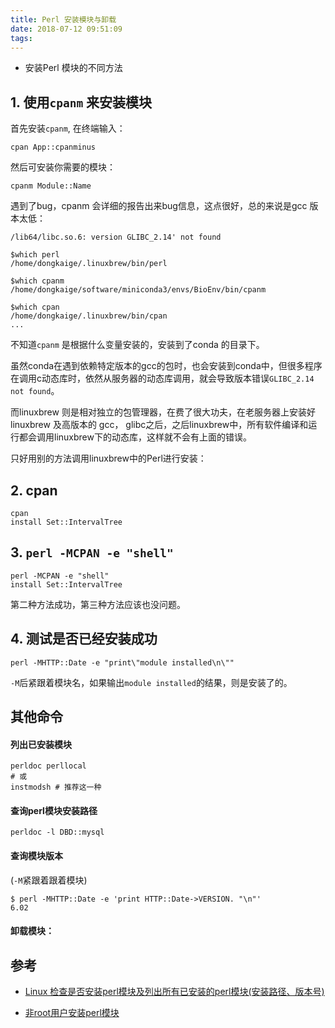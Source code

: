 ```yaml
---
title: Perl 安装模块与卸载
date: 2018-07-12 09:51:09
tags:
---
```


+ 安装Perl 模块的不同方法

<!--more-->

## 1. 使用`cpanm` 来安装模块

首先安装`cpanm`, 在终端输入：

```
cpan App::cpanminus 
```

然后可安装你需要的模块：

```
cpanm Module::Name
```

遇到了bug，cpanm 会详细的报告出来bug信息，这点很好，总的来说是gcc 版本太低：

`/lib64/libc.so.6: version GLIBC_2.14' not found`

```
$which perl
/home/dongkaige/.linuxbrew/bin/perl

$which cpanm
/home/dongkaige/software/miniconda3/envs/BioEnv/bin/cpanm

$which cpan
/home/dongkaige/.linuxbrew/bin/cpan
...
```

不知道`cpanm` 是根据什么变量安装的，安装到了conda 的目录下。

虽然conda在遇到依赖特定版本的gcc的包时，也会安装到conda中，但很多程序在调用c动态库时，依然从服务器的动态库调用，就会导致版本错误`GLIBC_2.14 not found`。

而linuxbrew 则是相对独立的包管理器，在费了很大功夫，在老服务器上安装好 linuxbrew 及高版本的 gcc， glibc之后，之后linuxbrew中，所有软件编译和运行都会调用linuxbrew下的动态库，这样就不会有上面的错误。



只好用别的方法调用linuxbrew中的Perl进行安装：

## 2. cpan

```
cpan
install Set::IntervalTree
```

## 3. `perl -MCPAN -e "shell"`

```
perl -MCPAN -e "shell"
install Set::IntervalTree
```

第二种方法成功，第三种方法应该也没问题。

## 4. 测试是否已经安装成功

```
perl -MHTTP::Date -e "print\"module installed\n\""
```

`-M`后紧跟着模块名，如果输出`module installed`的结果，则是安装了的。


## 其他命令

#### 列出已安装模块
```
perldoc perllocal
# 或
instmodsh # 推荐这一种
```

#### 查询perl模块安装路径
```
perldoc -l DBD::mysql
```

#### 查询模块版本
(`-M`紧跟着跟着模块)
```
$ perl -MHTTP::Date -e 'print HTTP::Date->VERSION. "\n"'
6.02
```


#### 卸载模块：





## 参考

+ [Linux 检查是否安装perl模块及列出所有已安装的perl模块(安装路径、版本号)](https://blog.csdn.net/u010533843/article/details/54971428)

+ [非root用户安装perl模块](https://blog.csdn.net/yuehedou/article/details/78406518)